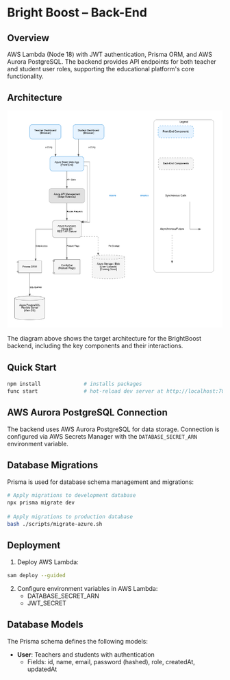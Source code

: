 # Bright Boost – Back-End

## Overview
AWS Lambda (Node 18) with JWT authentication, Prisma ORM, and AWS Aurora PostgreSQL. The backend provides API endpoints for both teacher and student user roles, supporting the educational platform's core functionality.

## Architecture
![Back-End Diagram](../docs/architecture/Back_End_Diagram.png)

The diagram above shows the target architecture for the BrightBoost backend, including the key components and their interactions.

## Quick Start
```bash
npm install              # installs packages
func start               # hot-reload dev server at http://localhost:7071
```

## AWS Aurora PostgreSQL Connection
The backend uses AWS Aurora PostgreSQL for data storage. Connection is configured via AWS Secrets Manager with the `DATABASE_SECRET_ARN` environment variable.

## Database Migrations
Prisma is used for database schema management and migrations:

```bash
# Apply migrations to development database
npx prisma migrate dev

# Apply migrations to production database
bash ./scripts/migrate-azure.sh
```

## Deployment
1. Deploy AWS Lambda:
```bash
sam deploy --guided
```

2. Configure environment variables in AWS Lambda:
   - DATABASE_SECRET_ARN
   - JWT_SECRET

## Database Models
The Prisma schema defines the following models:

- **User**: Teachers and students with authentication
  - Fields: id, name, email, password (hashed), role, createdAt, updatedAt
